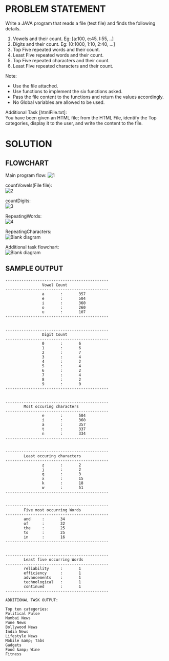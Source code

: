 # PROBLEM STATEMENT 
Write a JAVA program that reads a file (text file) and finds the following details.  
1. Vowels and their count. Eg: [a:100, e:45, I:55, ..]  
2. Digits and their count. Eg: [0:1000, 1:10, 2:40, ...]  
3. Top Five repeated words and their count.  
4. Least Five repeated words and their count.  
5. Top Five repeated characters and their count.  
6. Least FIve repeated characters and their count. 
 
Note:  
* Use the file attached.  
* Use functions to implement the six functions asked.  
* Pass the file content to the functions and return the values accordingly.  
* No Global variables are allowed to be used.  

Additional Task [htmlFile.txt]:  
You have been given an HTML file; from the HTML File, identify the Top categories, display it to the user, and write the content to the file.  

# SOLUTION
## FLOWCHART
Main program flow:
![1](https://user-images.githubusercontent.com/118504536/228758688-abe76fb9-8191-429d-afa3-2e67f1605397.png)  

countVowels(File file):    
![2](https://user-images.githubusercontent.com/118504536/228758916-46e8705f-3483-492d-8729-6e39f0bc247a.png)  

countDigits:    
![3](https://user-images.githubusercontent.com/118504536/228763769-13f54504-8def-445a-bd2a-b06ec0346adf.png)  

RepeatingWords:        
![4](https://user-images.githubusercontent.com/118504536/228767364-2df14772-83c8-4a4b-95a8-afeead376dc6.png)  

RepeatingCharacters:     
![Blank diagram](https://user-images.githubusercontent.com/118504536/228774238-f3e3a170-cbf0-4929-a691-e1f7fb73dca7.png)  

Additional task flowchart:  
![Blank diagram](https://user-images.githubusercontent.com/118504536/229729588-040d4eef-e72b-4429-9770-dfc065975fa8.png)  

## SAMPLE OUTPUT   
```
---------------------------------------------  
                Vowel Count  
---------------------------------------------  
                a       :       357  
                e       :       504  
                i       :       360  
                o       :       260  
                u       :       107  
---------------------------------------------  


---------------------------------------------    
                Digit Count    
---------------------------------------------  
                0       :       6  
                1       :       6  
                2       :       7  
                3       :       4  
                4       :       2  
                5       :       4  
                6       :       2  
                7       :       4  
                8       :       2  
                9       :       0  
---------------------------------------------  


---------------------------------------------  
        Most occuring characters  
---------------------------------------------  
                e       :       504  
                i       :       360  
                a       :       357  
                t       :       337  
                n       :       334  
---------------------------------------------  


---------------------------------------------  
        Least occuring characters  
---------------------------------------------  
                z       :       2  
                j       :       2  
                q       :       3  
                x       :       15  
                k       :       18  
                w       :       51  
---------------------------------------------  


---------------------------------------------  
        Five most occurring Words  
---------------------------------------------  
        and     :       34  
        of      :       32  
        the     :       25  
        to      :       25  
        in      :       16  
---------------------------------------------  


---------------------------------------------  
        Least five occurring Words  
---------------------------------------------  
        reliability     :       1  
        efficiency      :       1  
        advancements    :       1  
        technological   :       1    
        continued       :       1  
---------------------------------------------  

ADDITIONAL TASK OUTPUT:  

Top ten categories:   
Political Pulse  
Mumbai News  
Pune News  
Bollywood News  
India News  
Lifestyle News   
Mobile &amp; Tabs  
Gadgets  
Food &amp; Wine  
Fitness  
```

